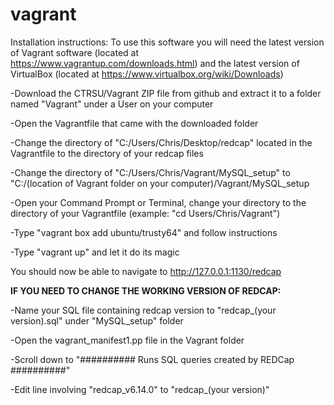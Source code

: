 # vagrant
Installation instructions:
To use this software you will need the latest version of Vagrant software (located at https://www.vagrantup.com/downloads.html) and the 
latest version of VirtualBox (located at https://www.virtualbox.org/wiki/Downloads)

-Download the CTRSU/Vagrant ZIP file from github and extract it to a folder named "Vagrant" under a User on your computer

-Open the Vagrantfile that came with the downloaded folder

-Change the directory of "C:/Users/Chris/Desktop/redcap" located in the Vagrantfile to the directory of your redcap files

-Change the directory of "C:/Users/Chris/Vagrant/MySQL_setup" to "C:/(location of Vagrant folder on your computer)/Vagrant/MySQL_setup

-Open your Command Prompt or Terminal, change your directory to the directory of your Vagrantfile (example: "cd Users/Chris/Vagrant")

-Type "vagrant box add ubuntu/trusty64" and follow instructions

-Type "vagrant up" and let it do its magic

You should now be able to navigate to http://127.0.0.1:1130/redcap

**IF YOU NEED TO CHANGE THE WORKING VERSION OF REDCAP:**

-Name your SQL file containing redcap version to "redcap_(your version).sql" under "MySQL_setup" folder

-Open the vagrant_manifest1.pp file in the Vagrant folder

-Scroll down to "########## Runs SQL queries created by REDCap ##########"

-Edit line involving "redcap_v6.14.0" to "redcap_(your version)"
